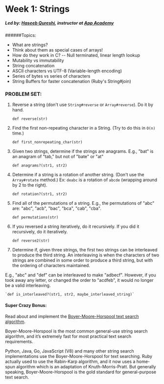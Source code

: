 # Week 1: Strings
##### Led by: [Haseeb Qureshi](https://github.com/Haseeb-Qureshi/), instructor at [App Academy](http://appacademy.io)

######Topics:
* What are strings?
* Think about them as special cases of arrays!
* How do they work in C? -- Null terminated, linear length lookup
* Mutability vs immutability
* String concatenation
* ASCII characters vs UTF-8 (Variable-length encoding)
* Series of bytes vs series of characters
* String Buffers for faster concatenation (Ruby's String#join)

### PROBLEM SET:

1. Reverse a string (don't use `String#reverse` or `Array#reverse`). Do it by hand.

    `def reverse(str)`

2. Find the first non-repeating character in a String. (Try to do this in `O(n)` time.)

    `def first_nonrepeating_char(str)`

3. Given two strings, determine if the strings are anagrams. E.g., "bat" is an anagram of "tab," but not of "bate" or "at"

    `def anagrams?(str1, str2)`

4. Determine if a string is a rotation of another string. (Don't use the `Array#rotate` method.) Ex: `deabc` is a rotation of `abcde` (wrapping around by 2 to the right).

    `def rotation?(str1, str2)`

5. Find all of the permutations of a string. E.g., the permutations of "abc" are: "abc", "acb", "bac", "bca", "cab", "cba".

    `def permutations(str)`

6. If you reversed a string iteratively, do it recursively. If you did it recursively, do it iteratively.

    `def reverse2(str)`

7. Determine if, given three strings, the first two strings can be interleaved to produce the third string. An interleaving is when the characters of two strings are combined in some order to produce a third string, but with the ordering of characters maintained.

 E.g., "abc" and "def" can be interleaved to make "adbecf". However, if you took away any letter, or changed the order to "acdfeb", it would no longer be a valid interleaving.

    `def is_interleaved?(str1, str2, maybe_interleaved_string)`

#### Super Crazy Bonus:

Read about and implement the [Boyer-Moore-Horspool text search algorithm](https://en.wikipedia.org/wiki/Boyer%E2%80%93Moore%E2%80%93Horspool_algorithm).

 Boyer-Moore-Horspool is the most common general-use string search algorithm, and it’s extremely fast for most practical text search requirements.

 Python, Java, Go, JavaScript (V8) and many other string search implementations use the Boyer-Moore-Horspool for text searching. Ruby actually used to use the Rabin-Karp algorithm, and it now uses a home-spun algorithm which is an adaptation of Knuth-Morris-Pratt. But generally speaking, Boyer-Moore-Horspool is the gold standard for general-purpose text search.
